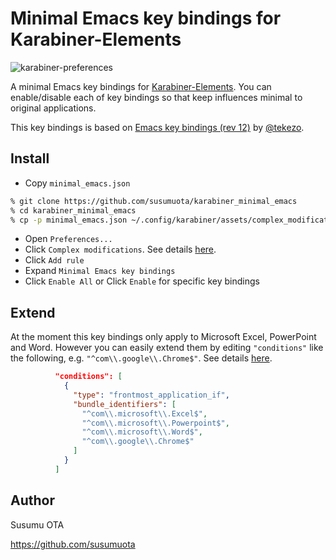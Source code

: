 # Minimal Emacs key bindings for Karabiner-Elements

![karabiner-preferences](https://user-images.githubusercontent.com/1632335/116778108-fb2b1900-aaaa-11eb-908d-7e5008cd6319.png)

A minimal Emacs key bindings for [Karabiner-Elements](https://karabiner-elements.pqrs.org/). You can enable/disable each of key bindings so that keep influences minimal to original applications.

This key bindings is based on [Emacs key bindings (rev 12)](https://github.com/pqrs-org/KE-complex_modifications/blob/master/src/json/emacs_key_bindings.json.rb) by [@tekezo](https://github.com/tekezo).

## Install

- Copy `minimal_emacs.json`

```sh
% git clone https://github.com/susumuota/karabiner_minimal_emacs
% cd karabiner_minimal_emacs
% cp -p minimal_emacs.json ~/.config/karabiner/assets/complex_modifications/
```

- Open `Preferences...`
- Click `Complex modifications`. See details [here](https://karabiner-elements.pqrs.org/docs/manual/configuration/configure-complex-modifications/).
- Click `Add rule`
- Expand `Minimal Emacs key bindings`
- Click `Enable All` or Click `Enable` for specific key bindings

## Extend

At the moment this key bindings only apply to Microsoft Excel, PowerPoint and Word. However you can easily extend them by editing `"conditions"` like the following, e.g. `"^com\\.google\\.Chrome$"`. See details [here](https://karabiner-elements.pqrs.org/docs/json/complex-modifications-manipulator-definition/conditions/frontmost-application/).

```json
          "conditions": [
            {
              "type": "frontmost_application_if",
              "bundle_identifiers": [
                "^com\\.microsoft\\.Excel$",
                "^com\\.microsoft\\.Powerpoint$",
                "^com\\.microsoft\\.Word$",
                "^com\\.google\\.Chrome$"
              ]
            }
          ]
```

## Author

Susumu OTA

https://github.com/susumuota